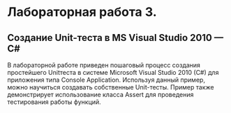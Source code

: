 # Лабораторная работа 3.
## Создание Unit-теста в MS Visual Studio 2010 — C#
В лабораторной работе приведен пошаговый процесс создания простейшего Unitтеста в системе Microsoft Visual Studio 2010 (C#) для приложения типа Console Application.
Используя данный пример, можно научиться создавать собственные Unit-тесты. Пример
также демонстрирует использование класса Assert для проведения тестирования работы
функций.
 
